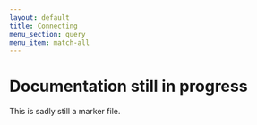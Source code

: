 ```yaml
---
layout: default
title: Connecting
menu_section: query
menu_item: match-all
---
```



# Documentation still in progress

This is sadly still a marker file.

